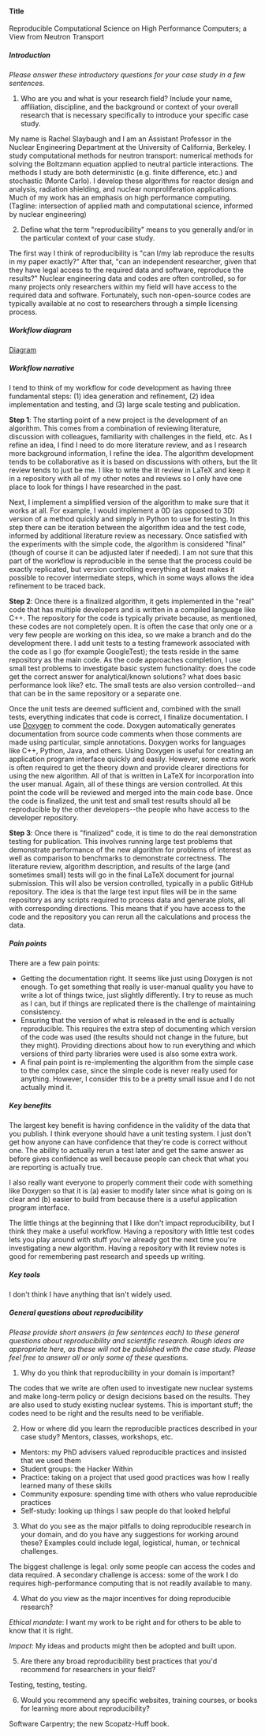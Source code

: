 #### Title 
Reproducible Computational Science on High Performance Computers;
a View from Neutron Transport

##### Introduction
*Please answer these introductory questions for your case study in a few sentences.*

1) Who are you and what is your research field? Include your name, affiliation, discipline, and the background or context of your overall research that is necessary specifically to introduce your specific case study.

My name is Rachel Slaybaugh and I am an Assistant Professor in the Nuclear Engineering Department at the University of California, Berkeley.
I study computational methods for neutron transport: numerical methods for solving the Boltzmann equation applied to neutral particle interactions. 
The methods I study are both deterministic (e.g. finite difference, etc.) and stochastic (Monte Carlo).
I develop these algorithms for reactor design and analysis, radiation shielding, and nuclear nonproliferation applications. 
Much of my work has an emphasis on high performance computing. 
(Tagline: intersection of applied math and computational science, informed by nuclear engineering)


2) Define what the term "reproducibility" means to you generally and/or in the particular context of your case study.

The first way I think of reproducibility is "can I/my lab reproduce the results in my paper exactly?" 
After that, "can an independent researcher, given that they have legal access to the required data and software, reproduce the results?" 
Nuclear engineering data and codes are often controlled, so for many projects only researchers within my field will have access to the required data and software. 
Fortunately, such non-open-source codes are typically available at no cost to researchers through a simple licensing process. 

##### Workflow diagram

[Diagram](slaybaugh.pdf)


##### Workflow narrative

I tend to think of my workflow for code development as having three fundamental steps:
  (1) idea generation and refinement,
  (2) idea implementation and testing, and
  (3) large scale testing and publication.

**Step 1**:
The starting point of a new project is the development of an algorithm.
This comes from a combination of reviewing literature, discussion with colleagues, familiarity with challenges in the field, etc.
As I refine an idea, I find I need to do more literature review, and as I research more background information, I refine the idea.
The algorithm development tends to be collaborative as it is based on discussions with others, but the lit review tends to just be me.
I like to write the lit review in LaTeX and keep it in a repository with all of my other notes and reviews so I only have one place to look for things I have researched in the past.

Next, I implement a simplified version of the algorithm to make sure that it works at all. 
For example, I would implement a 0D (as opposed to 3D) version of a method quickly and simply in Python to use for testing.
In this step there can be iteration between the algorithm idea and the test code, informed by additional literature review as necessary. 
Once satisfied with the experiments with the simple code, the algorithm is considered "final" (though of course it can be adjusted later if needed).
I am not sure that this part of the workflow is reproducible in the sense that the process could be exactly replicated, but version controlling everything at least makes it possible to recover intermediate steps, which in some ways allows the idea refinement to be traced back. 

**Step 2**:
Once there is a finalized algorithm, it gets implemented in the "real" code that has multiple developers and is written in a compiled language like C++.
The repository for the code is typically private because, as mentioned, these codes are not completely open.
It is often the case that only one or a very few people are working on this idea, so we make a branch and do the development there.
I add unit tests to a testing framework associated with the code as I go (for example GoogleTest); the tests reside in the same repository as the main code. 
As the code approaches completion, I use small test problems to investigate basic system functionality: does the code get the correct answer for analytical/known solutions? what does basic performance look like? etc. 
The small tests are also version controlled--and that can be in the same repository or a separate one.

Once the unit tests are deemed sufficient and, combined with the small tests, everything indicates that code is correct, I finalize documentation. 
I use [Doxygen](http://www.stack.nl/~dimitri/doxygen/) to comment the code.
Doxygen automatically generates documentation from source code comments when
those comments are made using particular, simple annotations. Doxygen works for
languages like C++, Python, Java, and others. 
Using Doxygen is useful for creating an application program interface quickly
and easily.
However, some extra work is often required to get the theory down and provide clearer directions for using the new algorithm.
All of that is written in LaTeX for incorporation into the user manual. 
Again, all of these things are version controlled. 
At this point the code will be reviewed and merged into the main code base.
Once the code is finalized, the unit test and small test results should all be reproducible by the other developers--the people who have access to the developer repository.

**Step 3**:
Once there is "finalized" code, it is time to do the real demonstration testing for publication.
This involves running large test problems that demonstrate performance of the new algorithm for problems of interest as well as comparison to benchmarks to demonstrate correctness. 
The literature review, algorithm description, and results of the large (and sometimes small) tests will go in the final LaTeX document for journal submission.
This will also be version controlled, typically in a public GitHub repository.
The idea is that the large test input files will be in the same repository as any scripts required to process data and generate plots, all with corresponding directions. 
This means that if you have access to the code and the repository you can rerun all the calculations and process the data. 

##### Pain points
There are a few pain points: 
- Getting the documentation right. 
It seems like just using Doxygen is not enough.
To get something that really is user-manual quality you have to write a lot of things twice, just slightly differently.
I try to reuse as much as I can, but if things are replicated there is the challenge of maintaining consistency.
- Ensuring that the version of what is released in the end is actually reproducible.
This requires the extra step of documenting which version of the code was used (the results should not change in the future, but they might).
Providing directions about how to run everything and which versions of third party libraries were used is also some extra work. 
- A final pain point is re-implementing the algorithm from the simple case to the complex case, since the simple code is never really used for anything.
However, I consider this to be a pretty small issue and I do not actually mind it.


##### Key benefits
The largest key benefit is having confidence in the validity of the data that you publish.
I think everyone should have a unit testing system.
I just don't get how anyone can have confidence that they're code is correct without one. 
The ability to actually rerun a test later and get the same answer as before gives confidence as well because people can check that what you are reporting is actually true.

I also really want everyone to properly comment their code with something like Doxygen so that it is (a) easier to modify later since what is going on is clear and (b) easier to build from because there is a useful application program interface.

The little things at the beginning that I like don't impact reproducibility, but I think they make a useful workflow. 
Having a repository with little test codes lets you play around with stuff you've already got the next time you're investigating a new algorithm.
Having a repository with lit review notes is good for remembering past research and speeds up writing.


##### Key tools
I don't think I have anything that isn't widely used. 


##### General questions about reproducibility

*Please provide short answers (a few sentences each) to these general questions about reproducibility and scientific research. Rough ideas are appropriate here, as these will not be published with the case study. Please feel free to answer all or only some of these questions.*

1) Why do you think that reproducibility in your domain is important?

The codes that we write are often used to investigate new nuclear systems and make long-term policy or design decisions based on the results. 
They are also used to study existing nuclear systems. 
This is important stuff; the codes need to be right and the results need to be verifiable. 

2) How or where did you learn the reproducible practices described in your case study? Mentors, classes, workshops, etc.

- Mentors: my PhD advisers valued reproducible practices and insisted that we used them
- Student groups: the Hacker Within
- Practice: taking on a project that used good practices was how I really learned many of these skills
- Community exposure: spending time with others who value reproducible practices 
- Self-study: looking up things I saw people do that looked helpful

3) What do you see as the major pitfalls to doing reproducible research in your domain, and do you have any suggestions for working around these? Examples could include legal, logistical, human, or technical challenges.

The biggest challenge is legal: only some people can access the codes and data required. 
A secondary challenge is access: some of the work I do requires high-performance computing that is not readily available to many.

4) What do you view as the major incentives for doing reproducible research?

*Ethical mandate*: I want my work to be right and for others to be able to know that it is right. 

*Impact*: My ideas and products might then be adopted and built upon. 

5) Are there any broad reproducibility best practices that you'd recommend for researchers in your field?

Testing, testing, testing. 

6) Would you recommend any specific websites, training courses, or books for learning more about reproducibility?

Software Carpentry; the new Scopatz-Huff book.
